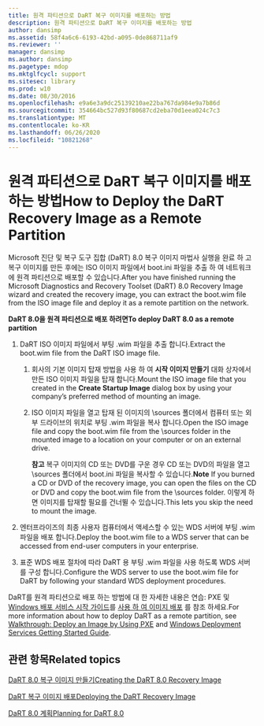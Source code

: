 ```yaml
---
title: 원격 파티션으로 DaRT 복구 이미지를 배포하는 방법
description: 원격 파티션으로 DaRT 복구 이미지를 배포하는 방법
author: dansimp
ms.assetid: 58f4a6c6-6193-42bd-a095-0de868711af9
ms.reviewer: ''
manager: dansimp
ms.author: dansimp
ms.pagetype: mdop
ms.mktglfcycl: support
ms.sitesec: library
ms.prod: w10
ms.date: 08/30/2016
ms.openlocfilehash: e9a6e3a9dc25139210ae22ba767da984e9a7b86d
ms.sourcegitcommit: 354664bc527d93f80687cd2eba70d1eea024c7c3
ms.translationtype: MT
ms.contentlocale: ko-KR
ms.lasthandoff: 06/26/2020
ms.locfileid: "10821268"
---
```

# <span data-ttu-id="f6b7d-103">원격 파티션으로 DaRT 복구 이미지를 배포하는 방법</span><span class="sxs-lookup"><span data-stu-id="f6b7d-103">How to Deploy the DaRT Recovery Image as a Remote Partition</span></span>


<span data-ttu-id="f6b7d-104">Microsoft 진단 및 복구 도구 집합 (DaRT) 8.0 복구 이미지 마법사 실행을 완료 하 고 복구 이미지를 만든 후에는 ISO 이미지 파일에서 boot.ini 파일을 추출 하 여 네트워크에 원격 파티션으로 배포할 수 있습니다.</span><span class="sxs-lookup"><span data-stu-id="f6b7d-104">After you have finished running the Microsoft Diagnostics and Recovery Toolset (DaRT) 8.0 Recovery Image wizard and created the recovery image, you can extract the boot.wim file from the ISO image file and deploy it as a remote partition on the network.</span></span>

**<span data-ttu-id="f6b7d-105">DaRT 8.0을 원격 파티션으로 배포 하려면</span><span class="sxs-lookup"><span data-stu-id="f6b7d-105">To deploy DaRT 8.0 as a remote partition</span></span>**

1.  <span data-ttu-id="f6b7d-106">DaRT ISO 이미지 파일에서 부팅 .wim 파일을 추출 합니다.</span><span class="sxs-lookup"><span data-stu-id="f6b7d-106">Extract the boot.wim file from the DaRT ISO image file.</span></span>

    1.  <span data-ttu-id="f6b7d-107">회사의 기본 이미지 탑재 방법을 사용 하 여 **시작 이미지 만들기** 대화 상자에서 만든 ISO 이미지 파일을 탑재 합니다.</span><span class="sxs-lookup"><span data-stu-id="f6b7d-107">Mount the ISO image file that you created in the **Create Startup Image** dialog box by using your company’s preferred method of mounting an image.</span></span>

    2.  <span data-ttu-id="f6b7d-108">ISO 이미지 파일을 열고 탑재 된 이미지의 \\sources 폴더에서 컴퓨터 또는 외부 드라이브의 위치로 부팅 .wim 파일을 복사 합니다.</span><span class="sxs-lookup"><span data-stu-id="f6b7d-108">Open the ISO image file and copy the boot.wim file from the \\sources folder in the mounted image to a location on your computer or on an external drive.</span></span>

        <span data-ttu-id="f6b7d-109">**참고**  복구 이미지의 CD 또는 DVD를 구운 경우 CD 또는 DVD의 파일을 열고 \\sources 폴더에서 boot.ini 파일을 복사할 수 있습니다.</span><span class="sxs-lookup"><span data-stu-id="f6b7d-109">**Note** If you burned a CD or DVD of the recovery image, you can open the files on the CD or DVD and copy the boot.wim file from the \\sources folder.</span></span> <span data-ttu-id="f6b7d-110">이렇게 하면 이미지를 탑재할 필요를 건너뛸 수 있습니다.</span><span class="sxs-lookup"><span data-stu-id="f6b7d-110">This lets you skip the need to mount the image.</span></span>

         

2.  <span data-ttu-id="f6b7d-111">엔터프라이즈의 최종 사용자 컴퓨터에서 액세스할 수 있는 WDS 서버에 부팅 .wim 파일을 배포 합니다.</span><span class="sxs-lookup"><span data-stu-id="f6b7d-111">Deploy the boot.wim file to a WDS server that can be accessed from end-user computers in your enterprise.</span></span>

3.  <span data-ttu-id="f6b7d-112">표준 WDS 배포 절차에 따라 DaRT 용 부팅 .wim 파일을 사용 하도록 WDS 서버를 구성 합니다.</span><span class="sxs-lookup"><span data-stu-id="f6b7d-112">Configure the WDS server to use the boot.wim file for DaRT by following your standard WDS deployment procedures.</span></span>

<span data-ttu-id="f6b7d-113">DaRT를 원격 파티션으로 배포 하는 방법에 대 한 자세한 내용은 연습: PXE 및 [Windows 배포 서비스 시작 가이드](https://go.microsoft.com/fwlink/?LinkId=212106)를 [사용 하 여 이미지 배포](https://go.microsoft.com/fwlink/?LinkId=212108) 를 참조 하세요.</span><span class="sxs-lookup"><span data-stu-id="f6b7d-113">For more information about how to deploy DaRT as a remote partition, see [Walkthrough: Deploy an Image by Using PXE](https://go.microsoft.com/fwlink/?LinkId=212108) and [Windows Deployment Services Getting Started Guide](https://go.microsoft.com/fwlink/?LinkId=212106).</span></span>

## <span data-ttu-id="f6b7d-114">관련 항목</span><span class="sxs-lookup"><span data-stu-id="f6b7d-114">Related topics</span></span>


[<span data-ttu-id="f6b7d-115">DaRT 8.0 복구 이미지 만들기</span><span class="sxs-lookup"><span data-stu-id="f6b7d-115">Creating the DaRT 8.0 Recovery Image</span></span>](creating-the-dart-80-recovery-image-dart-8.md)

[<span data-ttu-id="f6b7d-116">DaRT 복구 이미지 배포</span><span class="sxs-lookup"><span data-stu-id="f6b7d-116">Deploying the DaRT Recovery Image</span></span>](deploying-the-dart-recovery-image-dart-8.md)

[<span data-ttu-id="f6b7d-117">DaRT 8.0 계획</span><span class="sxs-lookup"><span data-stu-id="f6b7d-117">Planning for DaRT 8.0</span></span>](planning-for-dart-80-dart-8.md)

 

 






